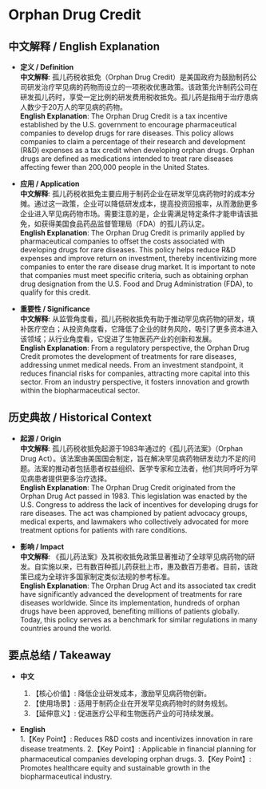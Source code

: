# Orphan Drug Credit

## 中文解释 / English Explanation

* **定义 / Definition**  
  **中文解释**: 孤儿药税收抵免（Orphan Drug Credit）是美国政府为鼓励制药公司研发治疗罕见病的药物而设立的一项税收优惠政策。该政策允许制药公司在研发孤儿药时，享受一定比例的研发费用税收抵免。孤儿药是指用于治疗患病人数少于20万人的罕见病的药物。  
  **English Explanation**: The Orphan Drug Credit is a tax incentive established by the U.S. government to encourage pharmaceutical companies to develop drugs for rare diseases. This policy allows companies to claim a percentage of their research and development (R&D) expenses as a tax credit when developing orphan drugs. Orphan drugs are defined as medications intended to treat rare diseases affecting fewer than 200,000 people in the United States.

* **应用 / Application**  
  **中文解释**: 孤儿药税收抵免主要应用于制药企业在研发罕见病药物时的成本分摊。通过这一政策，企业可以降低研发成本，提高投资回报率，从而激励更多企业进入罕见病药物市场。需要注意的是，企业需满足特定条件才能申请该抵免，如获得美国食品药品监督管理局（FDA）的孤儿药认定。  
  **English Explanation**: The Orphan Drug Credit is primarily applied by pharmaceutical companies to offset the costs associated with developing drugs for rare diseases. This policy helps reduce R&D expenses and improve return on investment, thereby incentivizing more companies to enter the rare disease drug market. It is important to note that companies must meet specific criteria, such as obtaining orphan drug designation from the U.S. Food and Drug Administration (FDA), to qualify for this credit.

* **重要性 / Significance**  
  **中文解释**: 从监管角度看，孤儿药税收抵免有助于推动罕见病药物的研发，填补医疗空白；从投资角度看，它降低了企业的财务风险，吸引了更多资本进入该领域；从行业角度看，它促进了生物医药产业的创新和发展。  
  **English Explanation**: From a regulatory perspective, the Orphan Drug Credit promotes the development of treatments for rare diseases, addressing unmet medical needs. From an investment standpoint, it reduces financial risks for companies, attracting more capital into this sector. From an industry perspective, it fosters innovation and growth within the biopharmaceutical sector.

## 历史典故 / Historical Context

* **起源 / Origin**  
  **中文解释**: 孤儿药税收抵免起源于1983年通过的《孤儿药法案》（Orphan Drug Act）。该法案由美国国会制定，旨在解决罕见病药物研发动力不足的问题。法案的推动者包括患者权益组织、医学专家和立法者，他们共同呼吁为罕见病患者提供更多治疗选择。  
  **English Explanation**: The Orphan Drug Credit originated from the Orphan Drug Act passed in 1983. This legislation was enacted by the U.S. Congress to address the lack of incentives for developing drugs for rare diseases. The act was championed by patient advocacy groups, medical experts, and lawmakers who collectively advocated for more treatment options for patients with rare conditions.

* **影响 / Impact**  
  **中文解释**: 《孤儿药法案》及其税收抵免政策显著推动了全球罕见病药物的研发。自实施以来，已有数百种孤儿药获批上市，惠及数百万患者。目前，该政策已成为全球许多国家制定类似法规的参考标准。  
  **English Explanation**: The Orphan Drug Act and its associated tax credit have significantly advanced the development of treatments for rare diseases worldwide. Since its implementation, hundreds of orphan drugs have been approved, benefiting millions of patients globally. Today, this policy serves as a benchmark for similar regulations in many countries around the world.

## 要点总结 / Takeaway

* **中文**  
  1. 【核心价值】: 降低企业研发成本，激励罕见病药物创新。
  2. 【使用场景】: 适用于制药企业在开发罕见病药物时的财务规划。
  3. 【延伸意义】: 促进医疗公平和生物医药产业的可持续发展。

* **English**  
  1.【Key Point】: Reduces R&D costs and incentivizes innovation in rare disease treatments.
  2.【Key Point】: Applicable in financial planning for pharmaceutical companies developing orphan drugs.
  3.【Key Point】: Promotes healthcare equity and sustainable growth in the biopharmaceutical industry.
